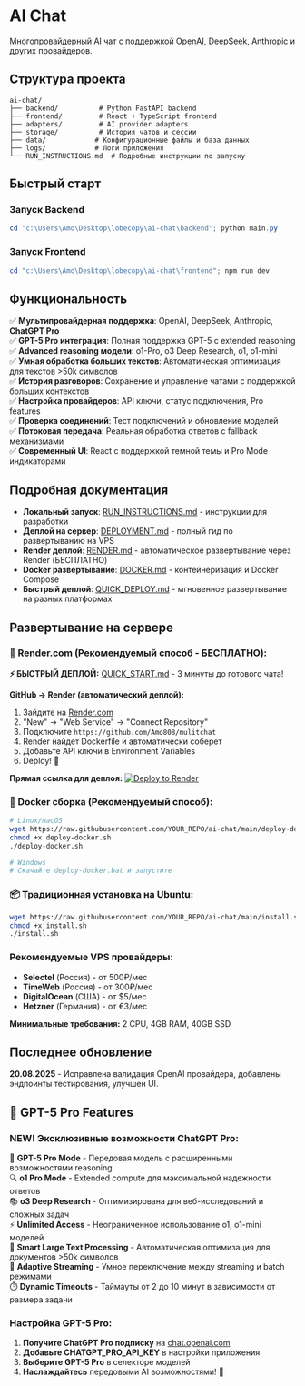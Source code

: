 # AI Chat

Многопровайдерный AI чат с поддержкой OpenAI, DeepSeek, Anthropic и других провайдеров.

## Структура проекта

```
ai-chat/
├── backend/          # Python FastAPI backend
├── frontend/         # React + TypeScript frontend  
├── adapters/         # AI provider adapters
├── storage/          # История чатов и сессии
├── data/            # Конфигурационные файлы и база данных
├── logs/            # Логи приложения
└── RUN_INSTRUCTIONS.md  # Подробные инструкции по запуску
```

## Быстрый старт

### Запуск Backend
```powershell
cd "c:\Users\Amo\Desktop\lobecopy\ai-chat\backend"; python main.py
```

### Запуск Frontend  
```powershell
cd "c:\Users\Amo\Desktop\lobecopy\ai-chat\frontend"; npm run dev
```

## Функциональность

✅ **Мультипровайдерная поддержка**: OpenAI, DeepSeek, Anthropic, **ChatGPT Pro**  
✅ **GPT-5 Pro интеграция**: Полная поддержка GPT-5 с extended reasoning  
✅ **Advanced reasoning модели**: o1-Pro, o3 Deep Research, o1, o1-mini  
✅ **Умная обработка больших текстов**: Автоматическая оптимизация для текстов >50k символов  
✅ **История разговоров**: Сохранение и управление чатами с поддержкой больших контекстов  
✅ **Настройка провайдеров**: API ключи, статус подключения, Pro features  
✅ **Проверка соединений**: Тест подключений и обновление моделей  
✅ **Потоковая передача**: Реальная обработка ответов с fallback механизмами  
✅ **Современный UI**: React с поддержкой темной темы и Pro Mode индикаторами  

## Подробная документация

- **Локальный запуск**: [RUN_INSTRUCTIONS.md](RUN_INSTRUCTIONS.md) - инструкции для разработки
- **Деплой на сервер**: [DEPLOYMENT.md](DEPLOYMENT.md) - полный гид по развертыванию на VPS  
- **Render деплой**: [RENDER.md](RENDER.md) - автоматическое развертывание через Render (БЕСПЛАТНО)
- **Docker развертывание**: [DOCKER.md](DOCKER.md) - контейнеризация и Docker Compose
- **Быстрый деплой**: [QUICK_DEPLOY.md](QUICK_DEPLOY.md) - мгновенное развертывание на разных платформах

## Развертывание на сервере

### 🚀 Render.com (Рекомендуемый способ - БЕСПЛАТНО):

**⚡ БЫСТРЫЙ ДЕПЛОЙ:** [QUICK_START.md](QUICK_START.md) - 3 минуты до готового чата!

**GitHub → Render (автоматический деплой):**
1. Зайдите на [Render.com](https://render.com)
2. "New" → "Web Service" → "Connect Repository" 
3. Подключите `https://github.com/Amo808/mulitchat`
4. Render найдет Dockerfile и автоматически соберет
5. Добавьте API ключи в Environment Variables
6. Deploy! 🚀

**Прямая ссылка для деплоя:**
[![Deploy to Render](https://render.com/images/deploy-to-render-button.svg)](https://render.com/deploy?repo=https://github.com/Amo808/mulitchat)

### 🐳 Docker сборка (Рекомендуемый способ):
```bash
# Linux/macOS
wget https://raw.githubusercontent.com/YOUR_REPO/ai-chat/main/deploy-docker.sh
chmod +x deploy-docker.sh
./deploy-docker.sh

# Windows
# Скачайте deploy-docker.bat и запустите
```

### 📦 Традиционная установка на Ubuntu:
```bash
wget https://raw.githubusercontent.com/YOUR_REPO/ai-chat/main/install.sh
chmod +x install.sh
./install.sh
```

### Рекомендуемые VPS провайдеры:
- **Selectel** (Россия) - от 500₽/мес  
- **TimeWeb** (Россия) - от 300₽/мес
- **DigitalOcean** (США) - от $5/мес
- **Hetzner** (Германия) - от €3/мес

**Минимальные требования:** 2 CPU, 4GB RAM, 40GB SSD

## Последнее обновление

**20.08.2025** - Исправлена валидация OpenAI провайдера, добавлены эндпоинты тестирования, улучшен UI.

## 🚀 GPT-5 Pro Features

### **NEW!** Эксклюзивные возможности ChatGPT Pro:

🧠 **GPT-5 Pro Mode** - Передовая модель с расширенными возможностями reasoning  
🔍 **o1 Pro Mode** - Extended compute для максимальной надежности ответов  
📚 **o3 Deep Research** - Оптимизирована для веб-исследований и сложных задач  
⚡ **Unlimited Access** - Неограниченное использование o1, o1-mini моделей  
📝 **Smart Large Text Processing** - Автоматическая оптимизация для документов >50k символов  
🔄 **Adaptive Streaming** - Умное переключение между streaming и batch режимами  
⏱️ **Dynamic Timeouts** - Таймауты от 2 до 10 минут в зависимости от размера задачи  

### Настройка GPT-5 Pro:

1. **Получите ChatGPT Pro подписку** на [chat.openai.com](https://chat.openai.com)
2. **Добавьте CHATGPT_PRO_API_KEY** в настройки приложения
3. **Выберите GPT-5 Pro** в селекторе моделей
4. **Наслаждайтесь** передовыми AI возможностями! 🎉
